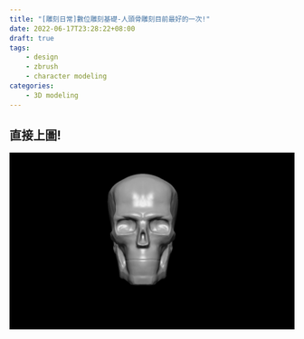 ```yaml
---
title: "[雕刻日常]數位雕刻基礎-人頭骨雕刻目前最好的一次!"
date: 2022-06-17T23:28:22+08:00
draft: true
tags:
    - design
    - zbrush
    - character modeling
categories:
    - 3D modeling
---
```


## 直接上圖!
![head](/images/design/head-train.jpg)